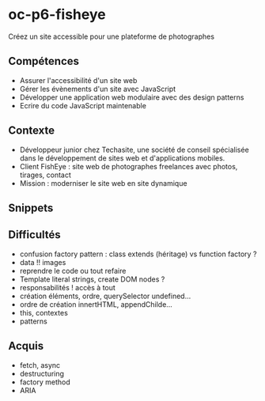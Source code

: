 # oc-p6-fisheye
Créez un site accessible pour une plateforme de photographes

## Compétences
- Assurer l'accessibilité d'un site web
- Gérer les évènements d'un site avec JavaScript
- Développer une application web modulaire avec des design patterns
- Ecrire du code JavaScript maintenable

## Contexte
- Développeur junior chez Techasite, une société de conseil spécialisée dans le développement de sites web et d'applications mobiles.
- Client FishEye : site web de photographes freelances avec photos, tirages, contact
- Mission : moderniser le site web en site dynamique

## Snippets

## Difficultés
- confusion factory pattern : class extends (héritage) vs function factory ?
- data !! images
- reprendre le code ou tout refaire 
- Template literal strings, create DOM nodes ?
- responsabilités ! accès à tout
- création éléments, ordre, querySelector undefined...
- ordre de création innertHTML, appendChilde...
- this, contextes
- patterns


## Acquis
- fetch, async
- destructuring
- factory method
- ARIA

